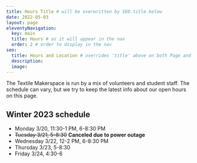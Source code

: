 ```yaml
---
title: Hours Title # will be overwritten by SEO.title below
date: 2022-05-03
layout: page
eleventyNavigation:
  key: main
  title: Hours # as it will appear in the nav
  order: 2 # order to display in the nav
seo:
  title: Hours and Location # overrides 'title' above on both Page and META
  description:
  image:
---
```


The Textile Makerspace is run by a mix of volunteers and student staff. The schedule can vary, but we try to keep the latest info about our open hours on this page.

## Winter 2023 schedule

- Monday 3/20, 11:30-1 PM, 6-8:30 PM
- ~~Tuesday 3/21, 5-8:30~~ **Canceled due to power outage**
- Wednesday 3/22, 12-2 PM, 6-8:30 PM
- Thursday 3/23, 5-8:30
- Friday 3/24, 4:30-6
